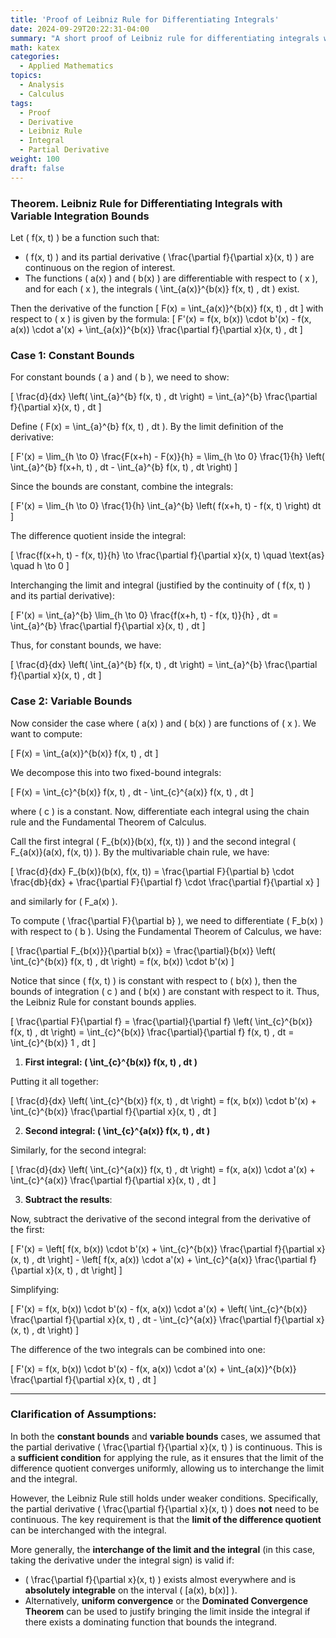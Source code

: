 ```yaml
---
title: 'Proof of Leibniz Rule for Differentiating Integrals'
date: 2024-09-29T20:22:31-04:00
summary: "A short proof of Leibniz rule for differentiating integrals with variable integration bounds."
math: katex
categories:
  - Applied Mathematics
topics:
  - Analysis
  - Calculus
tags:
  - Proof
  - Derivative
  - Leibniz Rule
  - Integral
  - Partial Derivative
weight: 100
draft: false
---
```


### Theorem. Leibniz Rule for Differentiating Integrals with Variable Integration Bounds

Let \( f(x, t) \) be a function such that:
- \( f(x, t) \) and its partial derivative \( \frac{\partial f}{\partial x}(x, t) \) are continuous on the region of interest.
- The functions \( a(x) \) and \( b(x) \) are differentiable with respect to \( x \), and for each \( x \), the integrals \( \int_{a(x)}^{b(x)} f(x, t) \, dt \) exist.

Then the derivative of the function
\[
F(x) = \int_{a(x)}^{b(x)} f(x, t) \, dt
\]
with respect to \( x \) is given by the formula:
\[
F'(x) = f(x, b(x)) \cdot b'(x) - f(x, a(x)) \cdot a'(x) + \int_{a(x)}^{b(x)} \frac{\partial f}{\partial x}(x, t) \, dt
\]

### Case 1: Constant Bounds

For constant bounds \( a \) and \( b \), we need to show:

\[
\frac{d}{dx} \left( \int_{a}^{b} f(x, t) \, dt \right) = \int_{a}^{b} \frac{\partial f}{\partial x}(x, t) \, dt
\]

Define \( F(x) = \int_{a}^{b} f(x, t) \, dt \). By the limit definition of the derivative:

\[
F'(x) = \lim_{h \to 0} \frac{F(x+h) - F(x)}{h} = \lim_{h \to 0} \frac{1}{h} \left( \int_{a}^{b} f(x+h, t) \, dt - \int_{a}^{b} f(x, t) \, dt \right)
\]

Since the bounds are constant, combine the integrals:

\[
F'(x) = \lim_{h \to 0} \frac{1}{h} \int_{a}^{b} \left( f(x+h, t) - f(x, t) \right) dt
\]

The difference quotient inside the integral:

\[
\frac{f(x+h, t) - f(x, t)}{h} \to \frac{\partial f}{\partial x}(x, t) \quad \text{as} \quad h \to 0
\]

Interchanging the limit and integral (justified by the continuity of \( f(x, t) \) and its partial derivative):

\[
F'(x) = \int_{a}^{b} \lim_{h \to 0} \frac{f(x+h, t) - f(x, t)}{h} \, dt = \int_{a}^{b} \frac{\partial f}{\partial x}(x, t) \, dt
\]

Thus, for constant bounds, we have:

\[
\frac{d}{dx} \left( \int_{a}^{b} f(x, t) \, dt \right) = \int_{a}^{b} \frac{\partial f}{\partial x}(x, t) \, dt
\]

### Case 2: Variable Bounds

Now consider the case where \( a(x) \) and \( b(x) \) are functions of \( x \). We want to compute:

\[
F(x) = \int_{a(x)}^{b(x)} f(x, t) \, dt
\]

We decompose this into two fixed-bound integrals:

\[
F(x) = \int_{c}^{b(x)} f(x, t) \, dt - \int_{c}^{a(x)} f(x, t) \, dt
\]

where \( c \) is a constant. Now, differentiate each integral using the chain rule and the Fundamental Theorem of Calculus.

Call the first integral \( F_{b(x)}(b(x), f(x, t)) \) and the second integral \( F_{a(x)}(a(x), f(x, t)) \). By the multivariable chain rule, we have:

\[
\frac{d}{dx} F_{b(x)}(b(x), f(x, t)) = \frac{\partial F}{\partial b} \cdot \frac{db}{dx} + \frac{\partial F}{\partial f} \cdot \frac{\partial f}{\partial x}
\]

and similarly for \( F_a(x) \).

To compute \( \frac{\partial F}{\partial b} \), we need to differentiate \( F_b(x) \) with respect to \( b \). Using the Fundamental Theorem of Calculus, we have:

\[
\frac{\partial F_{b(x)}}{\partial b(x)} = \frac{\partial}{b(x)} \left( \int_{c}^{b(x)} f(x, t) \, dt \right) = f(x, b(x)) \cdot b'(x)
\]

Notice that since \( f(x, t) \) is constant with respect to \( b(x) \), then the bounds of integration \( c \) and \( b(x) \) are constant with respect to it. Thus, the Leibniz Rule for constant bounds applies.

\[
\frac{\partial F}{\partial f} = \frac{\partial}{\partial f} \left( \int_{c}^{b(x)} f(x, t) \, dt \right) = \int_{c}^{b(x)} \frac{\partial}{\partial f} f(x, t) \, dt = \int_{c}^{b(x)} 1 \, dt
\]

1. **First integral: \( \int_{c}^{b(x)} f(x, t) \, dt \)**

Putting it all together:

\[
\frac{d}{dx} \left( \int_{c}^{b(x)} f(x, t) \, dt \right) = f(x, b(x)) \cdot b'(x) + \int_{c}^{b(x)} \frac{\partial f}{\partial x}(x, t) \, dt
\]

2. **Second integral: \( \int_{c}^{a(x)} f(x, t) \, dt \)**

Similarly, for the second integral:

\[
\frac{d}{dx} \left( \int_{c}^{a(x)} f(x, t) \, dt \right) = f(x, a(x)) \cdot a'(x) + \int_{c}^{a(x)} \frac{\partial f}{\partial x}(x, t) \, dt
\]

3. **Subtract the results**:

Now, subtract the derivative of the second integral from the derivative of the first:

\[
F'(x) = \left[ f(x, b(x)) \cdot b'(x) + \int_{c}^{b(x)} \frac{\partial f}{\partial x}(x, t) \, dt \right] - \left[ f(x, a(x)) \cdot a'(x) + \int_{c}^{a(x)} \frac{\partial f}{\partial x}(x, t) \, dt \right]
\]

Simplifying:

\[
F'(x) = f(x, b(x)) \cdot b'(x) - f(x, a(x)) \cdot a'(x) + \left( \int_{c}^{b(x)} \frac{\partial f}{\partial x}(x, t) \, dt - \int_{c}^{a(x)} \frac{\partial f}{\partial x}(x, t) \, dt \right)
\]

The difference of the two integrals can be combined into one:

\[
F'(x) = f(x, b(x)) \cdot b'(x) - f(x, a(x)) \cdot a'(x) + \int_{a(x)}^{b(x)} \frac{\partial f}{\partial x}(x, t) \, dt
\]

---

### **Clarification of Assumptions**:

In both the **constant bounds** and **variable bounds** cases, we assumed that the partial derivative \( \frac{\partial f}{\partial x}(x, t) \) is continuous. This is a **sufficient condition** for applying the rule, as it ensures that the limit of the difference quotient converges uniformly, allowing us to interchange the limit and the integral.

However, the Leibniz Rule still holds under weaker conditions. Specifically, the partial derivative \( \frac{\partial f}{\partial x}(x, t) \) does **not** need to be continuous. The key requirement is that the **limit of the difference quotient** can be interchanged with the integral.

More generally, the **interchange of the limit and the integral** (in this case, taking the derivative under the integral sign) is valid if:
- \( \frac{\partial f}{\partial x}(x, t) \) exists almost everywhere and is **absolutely integrable** on the interval \( [a(x), b(x)] \).
- Alternatively, **uniform convergence** or the **Dominated Convergence Theorem** can be used to justify bringing the limit inside the integral if there exists a dominating function that bounds the integrand.